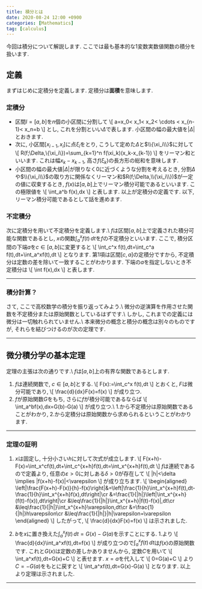 ```yaml
---
title: 積分とは
date: 2020-08-24 12:00 +0900
categories: [Mathematics]
tag: [calculus]
---
```

今回は積分について解説します. ここでは最も基本的な1変数実数値関数の積分を扱います.
## 定義
まずはじめに定積分を定義します. 定積分は**面積**を意味します.
### 定積分
- 区間$I=[a,b]$を$n$個の小区間に分割して
\\[
    a=x_0< x_1< x_2< \cdots < x_{n-1}< x_n=b
\\]
とし, これを分割といい$\Delta$で表します. 小区間の幅の最大値を$|\Delta|$とおきます.
- 次に, 小区間$[x_{i-1}, x_i]$に点$\xi_i$をとり, こうして定めた$\Delta$と$\\{\xi_i\\}$に対して
\\[
    R(f;\Delta,\\{\xi_i\\})=\sum_{k=1}^n f(\xi_k)(x_k-x_{k-1})
\\]
をリーマン和といいます. これは幅$x_k-x_{k-1}$, 高さ$f(\xi_k)$の長方形の総和を意味します.
- 小区間の幅の最大値$|\Delta|$が限りなく0に近づくような分割を考えるとき, 分割$\Delta$や$\\{\xi_i\\}$の取り方に関係なくリーマン和$R(f;\Delta,\\{\xi_i\\})$が一定の値に収束するとき, $f(x)$は$[a,b]$上でリーマン積分可能であるといいます. この極限値を
\\[
    \int_a^b f(x)\,dx
\\]
と表します.
以上が定積分の定義です. 以下, リーマン積分可能であるとして話を進めます.


### 不定積分
次に定積分を用いて不定積分を定義します.\\
$f$は区間$[a,b]$上で定義された積分可能な関数であるとし, $x$の関数$\displaystyle\int_a^x f(t)\,dt$を$f$の不定積分といいます. ここで, 積分区間の下端$a$を$c\in[a,b]$に変更すると
\\[
    \int_c^x f(t)\,dt=\int_c^a f(t)\,dt+\int_a^xf(t)\,dt
\\]
となります. 第1項は区間$[c,a]$の定積分ですから, 不定積分は定数の差を除いて一致することがわかります. 下端の$a$を指定しないとき不定積分は
\\[
    \int f(x)\,dx
\\]
と表します.

---

### 積分計算？
さて, ここで高校数学の積分を振り返ってみよう.\\
微分の逆演算を作用させた関数を不定積分または原始関数としているはずです.\\
しかし, これまでの定義には微分は一切触れられていません.\\
本来微分の概念と積分の概念は別々のものですが, それらを結びつけるのが次の定理です.

---

## 微分積分学の基本定理
定理の主張は次の通りです.\\
$f$は$[a,b]$上の有界な関数であるとします.
1. $f$は連続関数で, $c\in[a,b]$とする.
\\[
    F(x):=\int_c^x f(t)\,dt
\\]
とおくと, $F$は微分可能であり,
\\[
    \frac{d}{dx}F(x)=f(x)
\\]
が成り立つ.
1. $f$が原始関数$G$をもち, さらに$f$が積分可能であるならば
\\[
    \int_a^bf(x)\,dx=G(b)-G(a)
\\]
が成り立つ.\\
1.から不定積分は原始関数であることがわかり, 2.から定積分は原始関数から求められるということがわかります.

---

### 定理の証明
1. $x$は固定し, 十分小さい$h$に対して次式が成立します.
\\[
    F(x+h)-F(x)=\int_x^cf(t)\,dt+\int_c^{x+h}f(t)\,dt=\int_x^{x+h}f(t)\,dt
\\]
$f$は連続であるので定義より, 任意の$\varepsilon>0$に対しある$\delta>0$が存在して
\\[
    |h|<\delta \implies |f(x+h)-f(x)|<\varepsilon
\\]
が成り立ちます.
\\[
    \begin{aligned}
        \left|\frac{F(x+h)-F(x)}{h}-f(x)\right|&=\left|\frac{1}{h}\int_x^{x+h}f(t)\,dt-\frac{1}{h}\int_x^{x+h}f(x)\,dt\right|\cr
        &=\frac{1}{|h|}\left|\int_x^{x+h}(f(t)-f(x))\,dt\right|\cr
        &\leq\frac{1}{|h|}\int_x^{x+h}|f(t)-f(x)|\,dt\cr
        &\leq\frac{1}{|h|}\int_x^{x+h}\varepsilon\,dt\cr
        &=\frac{1}{|h|}h\varepsilon\cr
        &\leq\frac{1}{|h|}|h|\varepsilon=\varepsilon
    \end{aligned}
\\]
したがって,
\\[
    \frac{d}{dx}F(x)=f(x)
\\]
は示されました.

2. $b$を$x$に置き換えた$\displaystyle\int_a^xf(t)\,dt=G(x)-G(a)$を示すことにする. 1.より
\\[
    \frac{d}{dx}\int_a^xf(t)\,dt=f(x)
\\]
が成り立つので$\displaystyle\int_a^xf(t)\,dt$は$f(x)$の原始関数です. これと$G(x)$は定数の差しかありませんから, 定数$C$を用いて
\\[
    \int_a^xf(t)\,dt=G(x)+C
\\]
と表せます. $x=a$を代入して
\\[
    0=G(a)+C
\\]
より$C=-G(a)$をもとに戻すと
\\[
    \int_a^xf(t)\,dt=G(x)-G(a)
\\]
となります. 以上より定理は示されました.

---
